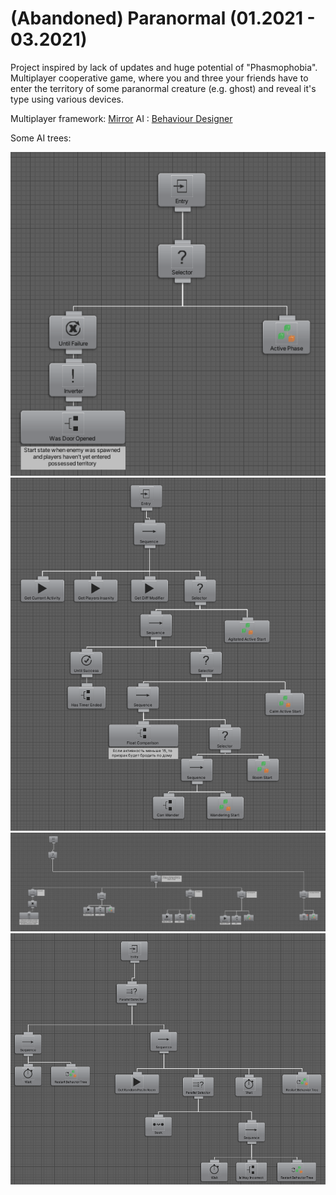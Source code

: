 # (Abandoned) Paranormal (01.2021 - 03.2021)
Project inspired by lack of updates and huge potential of "Phasmophobia".
Multiplayer cooperative game, where you and three your friends have to enter the territory of some paranormal creature (e.g. ghost) and reveal it's type using various devices.

Multiplayer framework: [Mirror](https://assetstore.unity.com/packages/tools/network/mirror-129321)
AI : [Behaviour Designer](https://assetstore.unity.com/packages/tools/visual-scripting/behavior-designer-behavior-trees-for-everyone-15277)

Some AI trees:

<img src="https://github.com/avdevmain/Paranormal/blob/main/AI%20trees/1.png" width="550" title="hover text">
<img src="https://github.com/avdevmain/Paranormal/blob/main/AI%20trees/2.png" width="650" title="hover text">
<img src="https://github.com/avdevmain/Paranormal/blob/main/AI%20trees/3.png" width="1080" title="hover text">
<img src="https://github.com/avdevmain/Paranormal/blob/main/AI%20trees/4.png" width="650" title="hover text">
